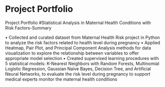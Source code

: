 # Project Portfolio
 Project Portfolio
#Statistical Analysis in Maternal Health Conditions with Risk Factors-Summary 

•	Collected and curated dataset from Maternal Health Risk project in Python to analyze the risk factors related to health level during pregnancy
•	Applied Heatmap, Pair Plot, and Principal Component Analysis methods for data visualization to explore the relationship between variables to offer appropriate model selection
•	Created supervised learning procedures with 5 statistical models: K-Nearest Neighbors with Random Forests, Multinomial Logistic Regression, Gaussian Naïve Bayes, Decision Tree, and Artificial Neural Networks, to evaluate the risk level during pregnancy to support medical experts monitor the maternal health conditions
